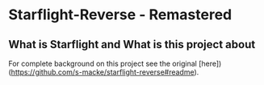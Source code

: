 # Starflight-Reverse - Remastered #

## What is Starflight and What is this project about ##

For complete background on this project see the original [here])(https://github.com/s-macke/starflight-reverse#readme).

